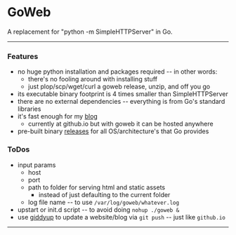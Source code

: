 # GoWeb

A replacement for "python -m SimpleHTTPServer" in Go.

***

### Features

* no huge python installation and packages required -- in other words:
  - there's no fooling around with installing stuff
  - just plop/scp/wget/curl a goweb release, unzip, and off you go
* its executable binary footprint is 4 times smaller than SimpleHTTPServer
* there are no external dependencies -- everything is from Go's standard libraries
* it's fast enough for my <a href="http://cleesmith.github.io/" target="_blank">blog</a>
  - currently at github.io but with goweb it can be hosted anywhere
* pre-built binary <a href="https://github.com/cleesmith/goweb/releases" target="_blank">releases</a> for all OS/architecture's that Go provides

### ToDos

* input params
  - host
  - port
  - path to folder for serving html and static assets
    * instead of just defaulting to the current folder
  - log file name -- to use ```/var/log/goweb/whatever.log```
* upstart or init.d script -- to avoid doing ```nohup ./goweb &```
* use <a href="https://github.com/mpalmer/giddyup" target="_blank">giddyup</a> to update a website/blog via ```git push``` -- just like ```github.io```

***
